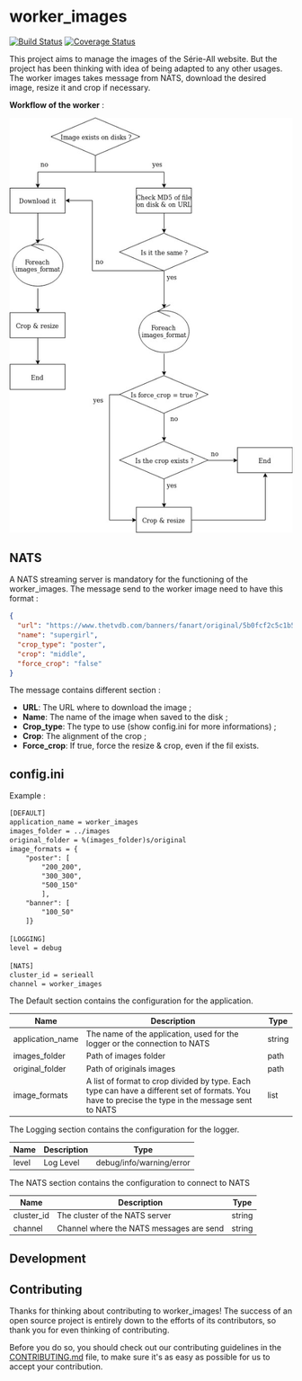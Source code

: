 # worker_images
[![Build Status](https://travis-ci.org/Youkoulayley/worker_images.svg?branch=master)](https://travis-ci.org/Youkoulayley/worker_images)
[![Coverage Status](https://coveralls.io/repos/github/Youkoulayley/worker_images/badge.svg?branch=master)](https://coveralls.io/github/Youkoulayley/worker_images?branch=master)

This project aims to manage the images of the Série-All website. But the project has been thinking with idea 
of being adapted to any other usages.
The worker images takes message from NATS, download the desired image, resize it and crop if necessary.

**Workflow of the worker** :

![Worflow](worflow/workflow.jpg)

## NATS
A NATS streaming server is mandatory for the functioning of the worker_images.
The message send to the worker image need to have this format : 

```json
{
  "url": "https://www.thetvdb.com/banners/fanart/original/5b0fcf2c5c1b5.jpg", 
  "name": "supergirl", 
  "crop_type": "poster", 
  "crop": "middle",
  "force_crop": "false"
}
```

The message contains different section :

* **URL**: The URL where to download the image ;
* **Name**: The name of the image when saved to the disk ;
* **Crop_type**: The type to use (show config.ini for more informations) ;
* **Crop**: The alignment of the crop ;
* **Force_crop**: If true, force the resize & crop, even if the fil exists.

## config.ini
Example : 

```
[DEFAULT]
application_name = worker_images
images_folder = ../images
original_folder = %(images_folder)s/original
image_formats = {
    "poster": [
        "200_200",
        "300_300",
        "500_150"
        ],
    "banner": [
        "100_50"
    ]}

[LOGGING]
level = debug

[NATS]
cluster_id = serieall
channel = worker_images
```

The Default section contains the configuration for the application.

|Name|Description|Type|
|----|-----------|----|
|application_name|The name of the application, used for the logger or the connection to NATS|string|
|images_folder|Path of images folder|path|
|original_folder|Path of originals images|path|
|image_formats|A list of format to crop divided by type. Each type can have a different set of formats. You have to precise the type in the message sent to NATS|list|

The Logging section contains the configuration for the logger.

|Name|Description|Type|
|----|-----------|----|
|level|Log Level|debug/info/warning/error|

The NATS section contains the configuration to connect to NATS

|Name|Description|Type|
|----|-----------|----|
|cluster_id|The cluster of the NATS server|string|
|channel|Channel where the NATS messages are send|string|

## Development


## Contributing

Thanks for thinking about contributing to worker_images! The success of an open source project is entirely down to the efforts of its contributors, so thank you for even thinking of contributing.

Before you do so, you should check out our contributing guidelines in the [CONTRIBUTING.md](CONTRIBUTING.md) file, to make sure it's as easy as possible for us to accept your contribution.